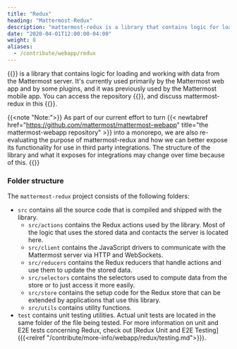 ```yaml
---
title: "Redux"
heading: "Mattermost-Redux"
description: "mattermost-redux is a library that contains logic for loading and working with data from the Mattermost server."
date: "2020-04-01T12:00:00-04:00"
weight: 8
aliases:
  - /contribute/webapp/redux
---
```


{{<newtabref href="https://github.com/mattermost/mattermost-webapp/tree/master/packages/mattermost-redux" title="mattermost-redux" >}} is a library that contains logic for loading and working with data from the Mattermost server. It's currently used primarily by the Mattermost web app and by some plugins, and it was previously used by the Mattermost mobile app. You can access the repository {{<newtabref href="https://github.com/mattermost/mattermost-webapp/tree/master/packages/mattermost-redux" title="here">}}, and discuss mattermost-redux in this {{<newtabref href="https://community.mattermost.com/core/channels/redux" title="Mattermost community channel">}}.

{{<note "Note:">}}
As part of our current effort to turn {{< newtabref href="https://github.com/mattermost/mattermost-webapp" title="the mattermost-webapp repository" >}} into a monorepo, we are also re-evaluating the purpose of mattermost-redux and how we can better expose its functionality for use in third party integrations. The structure of the library and what it exposes for integrations may change over time because of this.
{{</note>}}

### Folder structure

The `mattermost-redux` project consists of the following folders:

- `src` contains all the source code that is compiled and shipped with the library.
    - `src/actions` contains the Redux actions used by the library. Most of the logic that uses the stored data and contacts the server is located here.
    - `src/client` contains the JavaScript drivers to communicate with the Mattermost server via HTTP and WebSockets.
    - `src/reducers` contains the Redux reducers that handle actions and use them to update the stored data.
    - `src/selectors` contains the selectors used to compute data from the store or to just access it more easily.
    - `src/store` contains the setup code for the Redux store that can be extended by applications that use this library.
    - `src/utils` contains utility functions.
- `test` contains unit testing utilities. Actual unit tests are located in the same folder of the file being tested. For more information on unit and E2E tests concerning Redux, check out [Redux Unit and E2E Testing]({{<relref "/contribute/more-info/webapp/redux/testing.md">}}).
